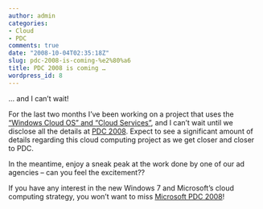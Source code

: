 ```yaml
---
author: admin
categories:
- Cloud
- PDC
comments: true
date: "2008-10-04T02:35:18Z"
slug: pdc-2008-is-coming-%e2%80%a6
title: PDC 2008 is coming …
wordpress_id: 8
---
```


… and I can’t wait! 

For the last two months I’ve been working on a project that uses the [“Windows Cloud OS” and “Cloud Services”](http://www.computerworld.com/action/article.do?command=viewArticleBasic&articleId=9115978), and I can’t wait until we disclose all the details at [PDC 2008](http://www.microsoftpdc.com/). Expect to see a significant amount of details regarding this cloud computing project as we get closer and closer to PDC.

In the meantime, enjoy a sneak peak at the work done by one of our ad agencies – can you feel the excitement??

If you have any interest in the new Windows 7 and Microsoft’s cloud computing strategy, you won’t want to miss [Microsoft PDC 2008](http://www.microsoftpdc.com/)!

